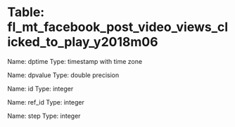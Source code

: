 Table: fl_mt_facebook_post_video_views_clicked_to_play_y2018m06
===============================================================

Name: dptime
Type: timestamp with time zone

Name: dpvalue
Type: double precision

Name: id
Type: integer

Name: ref_id
Type: integer

Name: step
Type: integer

